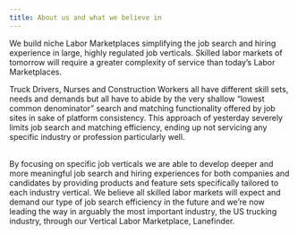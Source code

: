 ```yaml
---
title: About us and what we believe in
---
```

We build niche Labor Marketplaces simplifying the job search and hiring experience in large, highly regulated job verticals. Skilled labor markets of tomorrow will require a greater complexity of service than today’s Labor Marketplaces. 

Truck Drivers, Nurses and Construction Workers all have different skill sets, needs and demands but all have to abide by the very shallow “lowest common denominator” search and matching functionality offered by job sites in sake of platform consistency. This approach of yesterday severely limits job search and matching efficiency, ending up not servicing any specific industry or profession particularly well. 

\
By focusing on specific job verticals we are able to develop deeper and more meaningful job search and hiring experiences for both companies and candidates by providing products and feature sets specifically tailored to each industry vertical. We believe all skilled labor markets will expect and demand our type of job search efficiency in the future and we’re now leading the way in arguably the most important industry, the US trucking industry, through our Vertical Labor Marketplace, Lanefinder.